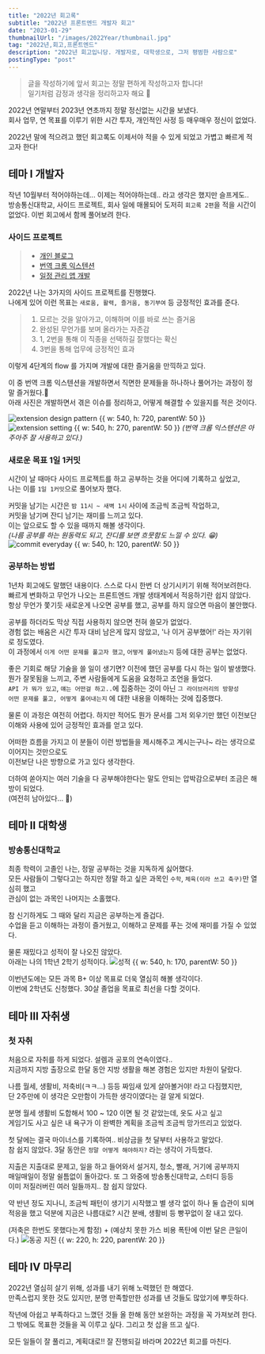 ```yaml
---
title: "2022년 회고록"
subtitle: "2022년 프론트엔드 개발자 회고"
date: "2023-01-29"
thumbnailUrl: "/images/2022Year/thumbnail.jpg"
tag: "2022년,회고,프론트엔드"
description: "2022년 회고입니당. 개발자로, 대학생으로, 그저 평범한 사람으로"
postingType: "post"
---
```


> 글을 작성하기에 앞서 회고는 정말 편하게 작성하고자 합니다! <br />
> 일기처럼 감정과 생각을 정리하고자 해요 🤗 <br />

2022년 연말부터 2023년 연초까지 정말 정신없는 시간을 보냈다.<br />
회사 업무, 연 목표를 이루기 위한 시간 투자, 개인적인 사정 등 매우매우 정신이 없었다.

2022년 말에 적으려고 했던 회고록도 이제서야 적을 수 있게 되었고 가볍고 빠르게 적고자 한다!

## 테마 Ⅰ 개발자

작년 10월부터 적어야하는데... 이제는 적어야하는데.. 라고 생각은 했지만 슬프게도..<br />
방송통신대학교, 사이드 프로젝트, 회사 일에 매몰되어 도저히 `회고록 2편`을 적을 시간이 없었다.
이번 회고에서 함께 풀어보려 한다.

### 사이드 프로젝트

> - [개인 블로그](https://takhyun.dev/)
> - [번역 크롬 익스텐션](https://chrome.google.com/webstore/detail/closed-caption-korean/pjfhdffkbjfneojiamjnooaagomkimde?hl=ko)
> - [일정 관리 앱 개발](https://github.com/TakhyunKim/HabitTree)

2022년 나는 3가지의 사이드 프로젝트를 진행했다.<br />
나에게 있어 이런 목표는 `새로움, 활력, 즐거움, 동기부여` 등 긍정적인 효과를 준다.<br />

> 1. 모르는 것을 알아가고, 이해하며 이를 바로 쓰는 즐거움
> 2. 완성된 무언가를 보며 올라가는 자존감
> 3. 1, 2번을 통해 이 직종을 선택하길 잘했다는 확신
> 4. 3번을 통해 업무에 긍정적인 효과

이렇게 4단계의 flow 를 가지며 개발에 대한 즐거움을 만끽하고 있다.

이 중 번역 크롬 익스텐션을 개발하면서 직면한 문제들을 하나하나 풀어가는 과정이 정말 즐거웠다.🤗<br />
아래 사진은 개발하면서 겪은 이슈를 정리하고, 어떻게 해결할 수 있을지를 적은 것이다.

![extension design pattern {{ w: 540, h: 720, parentW: 50 }}](/images/2022Year/extension-design-pattern.jpg)
![extension setting {{ w: 540, h: 270, parentW: 50 }}](/images/2022Year/extension-setting.jpg)
_(번역 크롬 익스텐션은 아주아주 잘 사용하고 있다.)_

### 새로운 목표 1일 1커밋

시간이 날 때마다 사이드 프로젝트를 하고 공부하는 것을 어디에 기록하고 싶었고,<br />
나는 이를 `1일 1커밋`으로 풀어보자 했다.<br />

커밋을 남기는 시간은 `밤 11시 ~ 새벽 1시` 사이에 조금씩 조금씩 작업하고,<br />
커밋을 남기며 잔디 남기는 재미를 느끼고 있다.<br />
이는 앞으로도 할 수 있을 때까지 해볼 생각이다.<br />
_(나름 공부를 하는 원동력도 되고, 잔디를 보면 흐뭇함도 느낄 수 있다. 😁)_
![commit everyday {{ w: 540, h: 120, parentW: 50 }}](/images/2022Year/commit.jpg)

### 공부하는 방법

1년차 회고에도 말했던 내용이다. 스스로 다시 한번 더 상기시키기 위해 적어보려한다.<br />
빠르게 변화하고 무언가 나오는 프론트엔드 개발 생태계에서 적응하기란 쉽지 않았다. <br />
항상 무언가 쫓기듯 새로운게 나오면 공부를 했고, 공부를 하지 않으면 마음이 불안했다.<br />

공부를 하더라도 막상 직접 사용하지 않으면 전혀 쓸모가 없었다.<br />
경험 없는 배움은 시간 투자 대비 남은게 많지 않았고, '나 이거 공부했어!' 라는 자기위로 정도였다.<br />
이 과정에서 `이게 어떤 문제를 풀고자 했고`, `어떻게 풀어냈는지` 등에 대한 공부는 없었다.

좋은 기회로 해당 기술을 쓸 일이 생기면? 이전에 했던 공부를 다시 하는 일이 발생했다.<br />
뭔가 잘못됨을 느끼고, 주변 사람들에게 도움을 요청하고 조언을 들었다.<br />
`API 가 뭐가 있고`, `얘는 어떤걸 하고..`에 집중하는 것이 아닌 `그 라이브러리의 방향성`<br />
`어떤 문제를 풀고, 어떻게 풀어내는지` 에 대한 내용을 이해하는 것에 집중했다.

물론 이 과정은 여전히 어렵다. 하지만 적어도 뭔가 문서를 그저 외우기만 했던 이전보단<br />
이해와 사용에 있어 긍정적인 효과를 얻고 있다.

어떠한 흐름을 가지고 이 분들이 이런 방법들을 제시해주고 계시는구나~ 라는 생각으로 이어지는 것만으로도<br />
이전보단 나은 방향으로 가고 있다 생각한다.

더하여 쏟아지는 여러 기술을 다 공부해야한다는 말도 안되는 압박감으로부터 조금은 해방이 되었다.<br />
(여전히 남아있다... 🥺)

## 테마 Ⅱ 대학생

### 방송통신대학교

최종 학력이 고졸인 나는, 정말 공부하는 것을 지독하게 싫어했다.<br />
모든 사람들이 그렇다고는 하지만 정말 하고 싶은 과목인 `수학`, `체육(이라 쓰고 축구)`만 열심히 했고<br />
관심이 없는 과목인 나머지는 소홀했다.

참 신기하게도 그 때와 달리 지금은 공부하는게 즐겁다.<br />
수업을 듣고 이해하는 과정이 즐거웠고, 이해하고 문제를 푸는 것에 재미를 가질 수 있었다.

물론 재밌다고 성적이 잘 나오진 않았다.<br />
아래는 나의 1학년 2학기 성적이다.
![성적 {{ w: 540, h: 170, parentW: 50 }}](/images/2022Year/grade-card.jpg)

이번년도에는 모든 과목 B+ 이상 목표로 더욱 열심히 해볼 생각이다.<br />
이번에 2학년도 신청했다. 30살 졸업을 목표로 최선을 다할 것이다.

## 테마 Ⅲ 자취생

### 첫 자취

처음으로 자취를 하게 되었다. 설렘과 공포의 연속이였다..<br />
지금까지 지방 출장으로 한달 동안 지방 생활을 해본 경험은 있지만 차원이 달랐다.

나름 월세, 생활비, 저축비(ㅋㅋ...) 등등 짜임새 있게 살아볼거야! 라고 다짐했지만,<br />
단 2주만에 이 생각은 오만함이 가득한 생각이였다는 걸 알게 되었다.

분명 월세 생활비 도합해서 100 ~ 120 이면 될 것 같았는데, 옷도 사고 싶고<br />
게임기도 사고 싶은 내 욕구가 이 완벽한 계획을 조금씩 조금씩 망가뜨리고 있었다.

첫 달에는 결국 마이너스를 기록하여.. 비상금을 첫 달부터 사용하고 말았다.<br />
참 쉽지 않았다. 3달 동안은 `정말 어떻게 해야하지?` 라는 생각이 가득했다.

지출은 지출대로 문제고, 일을 하고 들어와서 설거지, 청소, 빨래, 거기에 공부까지<br />
매일매일이 정말 쉴틈없이 돌아갔다. 또 그 와중에 방송통신대학교, 스터디 등등<br />
이미 저질러버린 여러 일들까지.. 참 쉽지 않았다.

약 반년 정도 지나니, 조금씩 패턴이 생기기 시작했고 별 생각 없이 하나 둘 습관이 되며<br />
적응을 했고 덕분에 지금은 나름대로? 시간 분배, 생활비 등 빵꾸없이 잘 내고 있다.

(저축은 한번도 못했다는게 함정) + (예상치 못한 가스 비용 폭탄에 이번 달은 큰일이다.)
![동공 지진 {{ w: 220, h: 220, parentW: 20 }}](/images/2022Year/cat.gif)

## 테마 Ⅳ 마무리

2022년 열심히 살기 위해, 성과를 내기 위해 노력했던 한 해였다.<br />
만족스럽지 못한 것도 있지만, 분명 만족할만한 성과를 낸 것들도 많았기에 뿌듯하다.

작년에 아쉽고 부족하다고 느꼈던 것들 올 한해 동안 보완하는 과정을 꼭 가져보려 한다. <br />
그 밖에도 목표한 것들을 꼭 이루고 싶다. 그리고 첫 삽을 뜨고 싶다.

모든 일들이 잘 풀리고, 계획대로!! 잘 진행되길 바라며 2022년 회고를 마친다.
